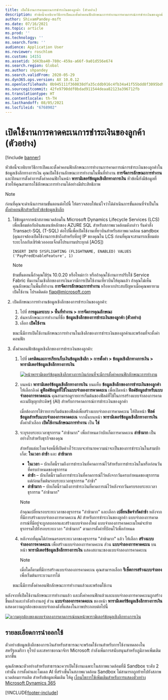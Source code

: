 ```yaml
---
title: เปิดใช้งานการคาดคะเนการชำระเงินของลูกค้า (ตัวอย่าง)
description: หัวข้อนี้จะอธิบายวิธีการเปิดและตั้งค่าคอนฟิกลักษณะการทำงานการคาดการณ์การชำระเงินของลูกค้าในข้อมูลเชิงลึกทางการเงิน
author: ShivamPandey-msft
ms.date: 07/16/2021
ms.topic: article
ms.prod: ''
ms.technology: ''
ms.search.form: ''
audience: Application User
ms.reviewer: roschlom
ms.custom: 14151
ms.assetid: 3d43ba40-780c-459a-a66f-9a01d556e674
ms.search.region: Global
ms.author: shpandey
ms.search.validFrom: 2020-05-29
ms.dyn365.ops.version: AX 10.0.12
ms.openlocfilehash: 0b945111f360838dfa35cddb916c4fb34a41f55bdd8f3095bd97c906b7dd3dd7
ms.sourcegitcommit: 42fe9790ddf0bdad911544deaa82123a396712fb
ms.translationtype: HT
ms.contentlocale: th-TH
ms.lasthandoff: 08/05/2021
ms.locfileid: "6768902"
---
```

# <a name="enable-customer-payment-predictions-preview"></a>เปิดใช้งานการคาดคะเนการชำระเงินของลูกค้า (ตัวอย่าง)

[!include [banner](../includes/banner.md)]

หัวข้อนี้จะอธิบายวิธีการเปิดและตั้งค่าคอนฟิกลักษณะการทำงานการคาดการณ์การชำระเงินของลูกค้าในข้อมูลเชิงลึกทางการเงิน คุณเปิดใช้งานลักษณะการทำงานในพื้นที่ทำงาน **การจัดการลักษณะการทำงาน** และป้อนการตั้งค่าการตั้งค่าคอนฟิกในหน้า **พารามิเตอร์ข้อมูลเชิงลึกทางการเงิน** หัวข้อนี้ยังมีข้อมูลที่ช่วยให้คุณสามารถใช้ลักษณะการทำงานได้อย่างมีประสิทธิภาพ

> [!NOTE]
> ก่อนที่คุณจะดำเนินการตามขั้นตอนต่อไปนี้ ให้ตรวจสอบให้แน่ใจว่าได้ดำเนินการขั้นตอนที่จำเป็นใน [ตั้งค่าคอนฟิกสำหรับหัวข้อข้อมูลเชิงลึก](configure-for-fin-insites.md)

1. ใช้ข้อมูลจากหน้าสภาพแวดล้อมใน Microsoft Dynamics Lifecycle Services (LCS) เพื่อเชื่อมต่อกับอินสแตนซ์หลักของ AZURE SQL สำหรับสภาพแวดล้อมดังกล่าว รันคำสั่ง Transact-SQL (T-SQL) ต่อไปนี้เพื่อเปิดใช้งานเที่ยวบินสำหรับสภาพแวดล้อม sandbox (คุณอาจต้องเปิดใช้งานการเข้าถึงสำหรับที่อยู่ IP ของคุณใน LCS ก่อนที่คุณจะสามารถเชื่อมต่อระยะไกลกับเซิร์ฟเวอออบเจ็กต์โปรแกรมประยุกต์ \[AOS\])

    `INSERT INTO SYSFLIGHTING (FLIGHTNAME, ENABLED) VALUES ('PayPredEnableFeature', 1)`

    > [!NOTE]
    > ข้ามขั้นตอนนี้ถ้าคุณใช้รุ่น 10.0.20 หรือใหม่กว่า หรือถ้าคุณใช้งานการปรับใช้ Service Fabric ทีมงานในเชิงลึกของการเงินควรมีการเปิดใช้งานเที่ยวบินให้คุณแล้ว ถ้าคุณไม่เห็นคุณลักษณะในพื้นที่ทำงาน **การจัดการลักษณะการทำงาน** หรือหากประสบปัญหาเมื่อคุณพยายามเปิดใช้งาน โปรดติดต่อ <fiap@microsoft.com> 

2. เปิดลักษณะการทำงานข้อมูลเชิงลึกของการชำระเงินของลูกค้า:

    1. ไปที่ **การดูแลระบบ \> พื้นที่ทำงาน \> การจัดการคุณลักษณะ**
    2. ค้นหาลักษณะการทำงานที่ชื่อ **ข้อมูลเชิงลึกของการชำระเงินของลูกค้า (ตัวอย่าง)**
    3. เลือก **เปิดใช้งาน**

    ขณะนี้มีการเปิดใช้งานลักษณะการทำงานในเชิงลึกของการชำระเงินของลูกค้าและพร้อมที่จะตั้งค่าคอนฟิก

3. ตั้งค่าคอนฟิกข้อมูลเชิงลึกของการชำระเงินของลูกค้า:

    1. ไปที่ **เครดิตและการเรียกเก็บเงินข้อมูลเชิงลึก \> การตั้งค่า \> ข้อมูลเชิงลึกทางการเงิน \> พารามิเตอร์ข้อมูลเชิงลึกทางการเงิน**

        [![หน้าพารามิเตอร์ข้อมูลเชิงลึกทางการเงินก่อนที่จะมีการตั้งค่าคอนฟิกลักษณะการทำงาน](./media/finance-insights-parameters.png)](./media/finance-insights-parameters.png)

    2. บนหน้า **พารามิเตอร์ข้อมูลเชิงลึกทางการเงิน** บนแท็บ **ข้อมูลเชิงลึกของการชำระเงินของลูกค้า** ให้เลือกลิงค์ **ดูฟิลด์ข้อมูลที่ใช้ในแบบจำลองการคาดคะเน** เพื่อเปิดหน้า **ฟิลด์ข้อมูลสำหรับแบบจำลองการคาดคะเน** คุณสามารถดูรายการเริ่มต้นของฟิลด์ที่ใช้ในการสร้างแบบจำลองการคาดคะเนปัญญาประดิษฐ์ (AI) สำหรับการคาดการณ์การชำระเงินของลูกค้า

        เมื่อต้องการใช้รายการเริ่มต้นของฟิลด์เพื่อสร้างแบบจำลองการคาดคะเน ให้ปิดหน้า **ฟิลด์ข้อมูลสำหรับแบบจำลองการคาดคะเน** จากนั้นบนหน้า **พารามิเตอร์ข้อมูลเชิงลึกทางการเงิน** ตั้งค่าตัวเลือก **เปิดใช้งานลักษณะการทำงาน** เป็น **ใช่**

    3. ระบุรอบระยะเวลาธุรกรรม "ล่าช้ามาก" เพื่อกำหนดว่าบักเก็ตการคาดคะเน **ล่าช้ามาก** เป็นอย่างไรสำหรับธุรกิจของคุณ

        สำหรับแต่ละใบแจ้งหนี้ที่เปิดค้างไว้ระบบจะทำนายความน่าจะเป็นของการชำระเงินในสามบักเก็ต: **ในเวลา** **ล่าช้า** และ **ล่าช้ามาก**

        - **ในเวลา** – บักเก็ตนี้รวมถึงการชำระเงินที่คาดการณ์ไว้สำหรับการชำระเงินในหรือก่อนวันที่ครบกำหนดของธุรกรรม
        - **ล่าช้า** – บักเก็ตนี้รวมถึงการชำระเงินที่คาดการณ์ไว้หลังจากวันครบกำหนดของธุรกรรมแต่ก่อนเริ่มต้นรอบระยะเวลาธุรกรรม "ล่าช้า"
        - **ล่าช้ามาก** – บักเก็ตนี้รวมถึงการชำระเงินที่คาดการณ์ไว้หลังจากวันครบรอบระยะเวลาธุรกรรม "ล่าช้ามาก"

        > [!NOTE]
        > ถ้าคุณเปลี่ยนรอบระยะเวลาของธุรกรรม "ล่าช้ามาก" และเลือก **เปลี่ยนขีดจำกัดล่าช้า** หลังจากที่มีการสร้างแบบจำลองการคาดคะเน AI สำหรับการชำระเงินของลูกค้า แบบจำลองการคาดการณ์ที่มีอยู่จะถูกลบออกและสร้างแบบจำลองใหม่ แบบจำลองการคาดคะเนใหม่จะย้ายธุรกรรมไปยังรอบระยะเวลา "ล่าช้ามาก" ตามการตั้งค่าที่ป้อนไว้เพื่อกำหนด

    4. หลังจากที่คุณได้กำหนดรอบระยะเวลาของธุรกรรม "ล่าช้ามาก" แล้ว ให้เลือก **สร้างแบบจำลองการคาดคะเน** เพื่อสร้างแบบจำลองการคาดคะเน ส่วน **แบบจำลองการคาดคะเน** บนหน้า **พารามิเตอร์ข้อมูลเชิงลึกทางการเงิน** แสดงสถานะของแบบจำลองการคาดคะเน

        > [!NOTE]
        > เมื่อใดก็ตามที่มีการสร้างแบบจำลองการคาดคะเน คุณสามารถเลือก **รีเซ็ตการสร้างแบบจำลอง** เพื่อเริ่มต้นกระบวนการได้

    ขณะนี้มีการตั้งค่าคอนฟิกลักษณะการทำงานแล้วและพร้อมใช้งาน

หลังจากที่เปิดใช้งานลักษณะการทำงานแล้ว และตั้งค่าคอนฟิกแล้วและแบบจำลองการคาดคะเนถูกสร้างขึ้นแล้วและกำลังทำงานอยู่ ส่วน **แบบจำลองการคาดคะเน** ของหน้า **พารามิเตอร์ข้อมูลเชิงลึกทางการเงิน** แสดงความถูกต้องของแบบจำลองดังที่แสดงในภาพประกอบต่อไปนี้

[![ความถูกต้องของแบบจำลองการคาดการณ์บนหน้าพารามิเตอร์ข้อมูลเชิงลึกทางการเงิน](./media/finance-insights-parameters-accuracy.png)](./media/finance-insights-parameters-accuracy.png)

## <a name="release-details"></a>รายละเอียดการนำออกใช้

ตัวอย่างข้อมูลเชิงลึกของการเงินสำหรับสาธารณะจะพร้อมใช้งานสำหรับการใช้งานทดลองในสหรัฐอเมริกา ยุโรป และสหราชอาณาจักร Microsoft กำลังเพิ่มการสนับสนุนสำหรับภูมิภาคเพิ่มเติมมากขึ้น

คุณลักษณะตัวอย่างสำหรับสาธารณะควรเปิดใช้งานเฉพาะในสภาพแวดล้อมที่มี Sandbox ระดับ 2 เท่านั้น การตั้งค่าและโมเดล AI ที่สร้างขึ้นในสภาพแวดล้อม Sandbox ไม่สามารถถูกย้ายไปยังสภาพแวดล้อมการผลิต สำหรับข้อมูลเพิ่มเติม ให้ดู [เงื่อนไขการใช้เพิ่มเติมสำหรับการแสดงตัวอย่าง Microsoft Dynamics 365](../../fin-ops-core/fin-ops/get-started/public-preview-terms.md)

[!INCLUDE[footer-include](../../includes/footer-banner.md)]
